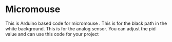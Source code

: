 # Micromouse
This is Arduino based code for micromouse . This is for the black path in the white background.
This is for the analog sensor.
You can adjust the pid value and can use this code for your project

